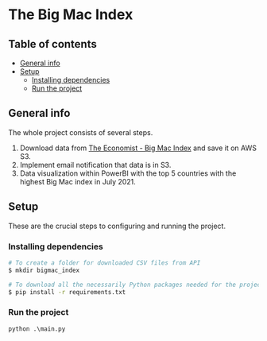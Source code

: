 # The Big Mac Index

## Table of contents

- [General info](#general-info)
- [Setup](#setup)
  - [Installing dependencies](#installing-dependencies)
  - [Run the project](#run-the-project)

## General info

The whole project consists of several steps.

1. Download data from [The Economist - Big Mac Index](https://data.nasdaq.com/data/ECONOMIST-the-economist-big-mac-index/usage/quickstart/api) and save it on AWS S3.
2. Implement email notification that data is in S3.
3. Data visualization within PowerBI with the top 5 countries with the highest Big Mac index in July 2021.

## Setup

These are the crucial steps to configuring and running the project.

### Installing dependencies

```bash
# To create a folder for downloaded CSV files from API
$ mkdir bigmac_index

# To download all the necessarily Python packages needed for the project
$ pip install -r requirements.txt
```

### Run the project

```python
python .\main.py
```

